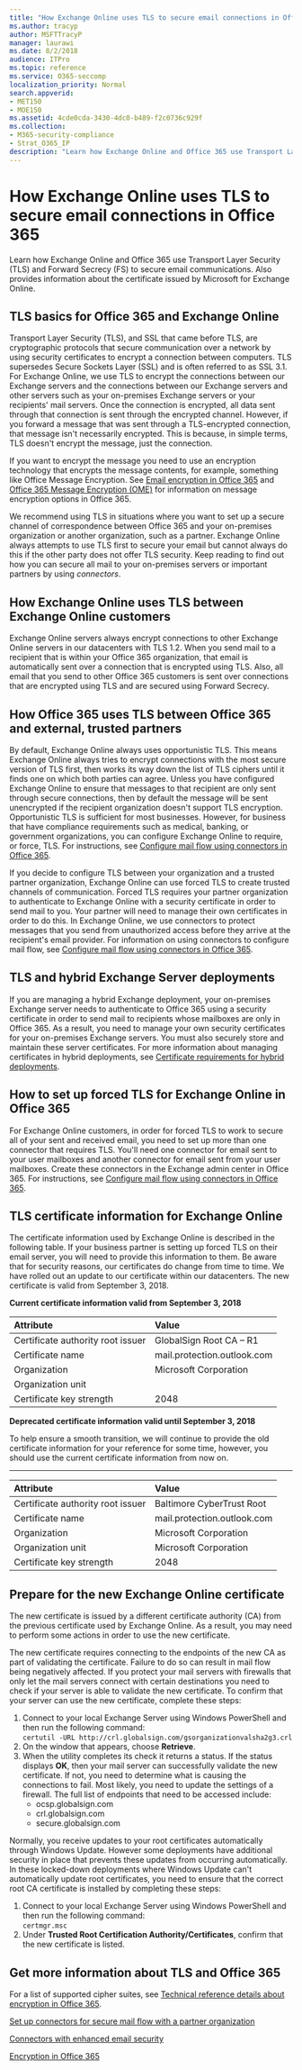 ```yaml
---
title: "How Exchange Online uses TLS to secure email connections in Office 365"
ms.author: tracyp
author: MSFTTracyP
manager: laurawi
ms.date: 8/2/2018
audience: ITPro
ms.topic: reference
ms.service: O365-seccomp
localization_priority: Normal
search.appverid:
- MET150
- MOE150
ms.assetid: 4cde0cda-3430-4dc0-b489-f2c0736c929f
ms.collection:
- M365-security-compliance
- Strat_O365_IP
description: "Learn how Exchange Online and Office 365 use Transport Layer Security (TLS) and Forward Secrecy (FS) to secure email communications. Also get information about the certificate issued by Microsoft for Exchange Online."
---
```


# How Exchange Online uses TLS to secure email connections in Office 365

Learn how Exchange Online and Office 365 use Transport Layer Security (TLS) and Forward Secrecy (FS) to secure email communications. Also provides information about the certificate issued by Microsoft for Exchange Online.
  
## TLS basics for Office 365 and Exchange Online

Transport Layer Security (TLS), and SSL that came before TLS, are cryptographic protocols that secure communication over a network by using security certificates to encrypt a connection between computers. TLS supersedes Secure Sockets Layer (SSL) and is often referred to as SSL 3.1. For Exchange Online, we use TLS to encrypt the connections between our Exchange servers and the connections between our Exchange servers and other servers such as your on-premises Exchange servers or your recipients' mail servers. Once the connection is encrypted, all data sent through that connection is sent through the encrypted channel. However, if you forward a message that was sent through a TLS-encrypted connection, that message isn't necessarily encrypted. This is because, in simple terms, TLS doesn't encrypt the message, just the connection.
  
If you want to encrypt the message you need to use an encryption technology that encrypts the message contents, for example, something like Office Message Encryption. See [Email encryption in Office 365](email-encryption.md) and [Office 365 Message Encryption (OME)](ome.md) for information on message encryption options in Office 365. 
  
We recommend using TLS in situations where you want to set up a secure channel of correspondence between Office 365 and your on-premises organization or another organization, such as a partner. Exchange Online always attempts to use TLS first to secure your email but cannot always do this if the other party does not offer TLS security. Keep reading to find out how you can secure all mail to your on-premises servers or important partners by using  *connectors*. 
  
## How Exchange Online uses TLS between Exchange Online customers

Exchange Online servers always encrypt connections to other Exchange Online servers in our datacenters with TLS 1.2. When you send mail to a recipient that is within your Office 365 organization, that email is automatically sent over a connection that is encrypted using TLS. Also, all email that you send to other Office 365 customers is sent over connections that are encrypted using TLS and are secured using Forward Secrecy.
  
## How Office 365 uses TLS between Office 365 and external, trusted partners

By default, Exchange Online always uses opportunistic TLS. This means Exchange Online always tries to encrypt connections with the most secure version of TLS first, then works its way down the list of TLS ciphers until it finds one on which both parties can agree. Unless you have configured Exchange Online to ensure that messages to that recipient are only sent through secure connections, then by default the message will be sent unencrypted if the recipient organization doesn't support TLS encryption. Opportunistic TLS is sufficient for most businesses. However, for business that have compliance requirements such as medical, banking, or government organizations, you can configure Exchange Online to require, or force, TLS. For instructions, see [Configure mail flow using connectors in Office 365](https://technet.microsoft.com/library/ms.exch.eac.connectorselection%28v=exchg.150%29.aspx).
  
If you decide to configure TLS between your organization and a trusted partner organization, Exchange Online can use forced TLS to create trusted channels of communication. Forced TLS requires your partner organization to authenticate to Exchange Online with a security certificate in order to send mail to you. Your partner will need to manage their own certificates in order to do this. In Exchange Online, we use connectors to protect messages that you send from unauthorized access before they arrive at the recipient's email provider. For information on using connectors to configure mail flow, see [Configure mail flow using connectors in Office 365](https://technet.microsoft.com/library/ms.exch.eac.connectorselection%28v=exchg.150%29.aspx).
  
## TLS and hybrid Exchange Server deployments

If you are managing a hybrid Exchange deployment, your on-premises Exchange server needs to authenticate to Office 365 using a security certificate in order to send mail to recipients whose mailboxes are only in Office 365. As a result, you need to manage your own security certificates for your on-premises Exchange servers. You must also securely store and maintain these server certificates. For more information about managing certificates in hybrid deployments, see [Certificate requirements for hybrid deployments](https://technet.microsoft.com/library/hh563848%28v=exchg.150%29.aspx).
  
## How to set up forced TLS for Exchange Online in Office 365

For Exchange Online customers, in order for forced TLS to work to secure all of your sent and received email, you need to set up more than one connector that requires TLS. You'll need one connector for email sent to your user mailboxes and another connector for email sent from your user mailboxes. Create these connectors in the Exchange admin center in Office 365. For instructions, see [Configure mail flow using connectors in Office 365](https://technet.microsoft.com/library/ms.exch.eac.connectorselection%28v=exchg.150%29.aspx).
  
## TLS certificate information for Exchange Online

The certificate information used by Exchange Online is described in the following table. If your business partner is setting up forced TLS on their email server, you will need to provide this information to them. Be aware that for security reasons, our certificates do change from time to time. We have rolled out an update to our certificate within our datacenters. The new certificate is valid from September 3, 2018.
  
 **Current certificate information valid from September 3, 2018**
  
|**Attribute**|**Value**|
|:-----|:-----|
|Certificate authority root issuer  <br/> |GlobalSign Root CA – R1 <br/> |
|Certificate name  <br/> |mail.protection.outlook.com  <br/> |
|Organization  <br/> |Microsoft Corporation  <br/> |
|Organization unit  <br/> |  <br/> |
|Certificate key strength  <br/> |2048  <br/> |
   
 **Deprecated certificate information valid until September 3, 2018**
  
To help ensure a smooth transition, we will continue to provide the old certificate information for your reference for some time, however, you should use the current certificate information from now on.
  
****

|**Attribute**|**Value**|
|:-----|:-----|
|Certificate authority root issuer  <br/> |Baltimore CyberTrust Root  <br/> |
|Certificate name  <br/> |mail.protection.outlook.com  <br/> |
|Organization  <br/> |Microsoft Corporation  <br/> |
|Organization unit  <br/> |Microsoft Corporation  <br/> |
|Certificate key strength  <br/> |2048  <br/> |
   
## Prepare for the new Exchange Online certificate

The new certificate is issued by a different certificate authority (CA) from the previous certificate used by Exchange Online. As a result, you may need to perform some actions in order to use the new certificate.

The new certificate requires connecting to the endpoints of the new CA as part of validating the certificate. Failure to do so can result in mail flow being negatively affected. If you protect your mail servers with firewalls that only let the mail servers connect with certain destinations you need to check if your server is able to validate the new certificate. To confirm that your server can use the new certificate, complete these steps:

1. Connect to your local Exchange Server using Windows PowerShell and then run the following command:  
  `certutil -URL http://crl.globalsign.com/gsorganizationvalsha2g3.crl`
2. On the window that appears, choose **Retrieve**.
3. When the utility completes its check it returns a status. If the status displays **OK**, then your mail server can successfully validate the new certificate. If not, you need to determine what is causing the connections to fail. Most likely, you need to update the settings of a firewall. The full list of endpoints that need to be accessed include:
    - ocsp.globalsign.com
     - crl.globalsign.com
     - secure.globalsign.com   

Normally, you receive updates to your root certificates automatically through Windows Update. However some deployments have additional security in place that prevents these updates from occurring automatically. In these locked-down deployments where Windows Update can't automatically update root certificates, you need to ensure that the correct root CA certificate is installed by completing these steps:
1.  Connect to your local Exchange Server using Windows PowerShell and then run the following command:  
  `certmgr.msc`
2. Under **Trusted Root Certification Authority/Certificates**, confirm that the new certificate is listed.

## Get more information about TLS and Office 365

For a list of supported cipher suites, see [Technical reference details about encryption in Office 365](technical-reference-details-about-encryption.md).
  
[Set up connectors for secure mail flow with a partner organization](https://technet.microsoft.com/library/dn751021%28v=exchg.150%29.aspx)
  
[Connectors with enhanced email security](https://technet.microsoft.com/library/261d92e4-7371-4555-b781-2062b5bb5278.aspx)
  
[Encryption in Office 365](encryption.md)
  

